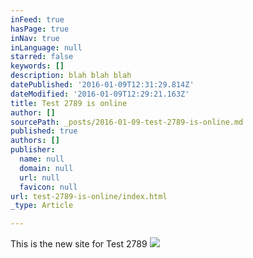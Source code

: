 ```yaml
---
inFeed: true
hasPage: true
inNav: true
inLanguage: null
starred: false
keywords: []
description: blah blah blah
datePublished: '2016-01-09T12:31:29.814Z'
dateModified: '2016-01-09T12:29:21.163Z'
title: Test 2789 is online
author: []
sourcePath: _posts/2016-01-09-test-2789-is-online.md
published: true
authors: []
publisher:
  name: null
  domain: null
  url: null
  favicon: null
url: test-2789-is-online/index.html
_type: Article

---
```

This is the new site for Test 2789
![](https://s3-us-west-2.amazonaws.com/the-grid-img/p/897765388cfa17210fd750e11c497e545fbb2e6a.jpg)